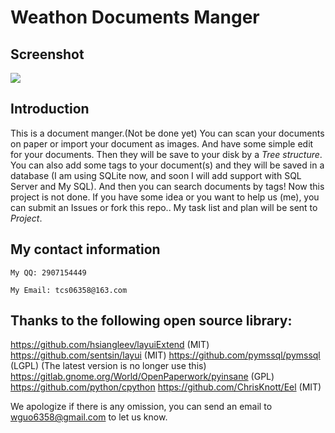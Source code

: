 # Weathon Documents Manger

## Screenshot
<img src="https://www.weathon.top/New_DM/screenshot.png"/>


## Introduction
This is a document manger.(Not be done yet) You can scan your documents on paper or import your document as images. And have some simple edit for your documents. Then they will be save to your disk by a *Tree structure*. You can also add some tags to your document(s) and they will be saved in a database (I am using SQLite now, and soon I will add support with SQL Server and My SQL). And then you can search documents by tags!
Now this project is not done. If you have some idea or you want to help us (me), you can submit an Issues or fork this repo..
My task list and plan will be sent to *Project*.


## My contact information 
    My QQ: 2907154449

    My Email: tcs06358@163.com

## Thanks to the following open source library:
https://github.com/hsiangleev/layuiExtend (MIT) 
https://github.com/sentsin/layui (MIT) 
https://github.com/pymssql/pymssql (LGPL) (The latest version is no longer use this)
https://gitlab.gnome.org/World/OpenPaperwork/pyinsane (GPL) 
https://github.com/python/cpython 
https://github.com/ChrisKnott/Eel (MIT)

We apologize if there is any omission, you can send an email to wguo6358@gmail.com to let us know.
